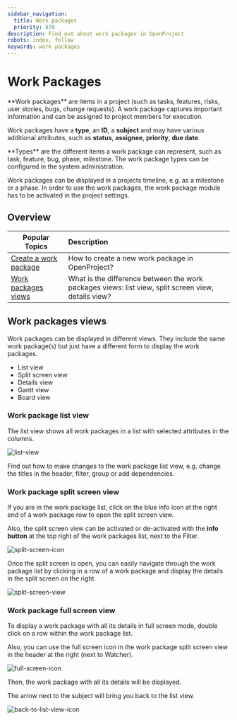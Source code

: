 ```yaml
---
sidebar_navigation:
  title: Work packages
  priority: 870
description: Find out about work packages in OpenProject
robots: index, follow
keywords: work packages
---
```


# Work Packages

<div class="glossary">
**Work packages** are items in a project (such as tasks, features, risks, user stories, bugs, change requests). A work package captures important information and can be assigned to project members for execution. 
</div>

Work packages have a **type**, an **ID**, a **subject** and may have various additional attributes, such as **status**, **assignee**, **priority**, **due date**.

<div class="glossary">
**Types** are the different items a work package can represent, such as task, feature, bug, phase, milestone. The work package types can be configured in the system administration.
</div>

Work packages can be displayed in a projects timeline, e.g. as a milestone or a phase. In order to use the work packages, the work package module has to be activated in the project settings.

## Overview

| Popular Topics                                 | Description                                                  |
| ---------------------------------------------- | :----------------------------------------------------------- |
| [Create a work package](#create-work-packages) | How to create a new work package in OpenProject?             |
| [Work packages views](#work-packagaes-views)   | What is the difference between the work packages views: list view, split screen view, details view? |

## Work packages views

Work packages can be displayed in different views. They include the same work package(s) but just have a different form to display the work packages.

* List view
* Split screen view
* Details view
* Gantt view
* Board view

### Work package list view

The list view shows all work packages in a list with selected attributes in the columns.

![list-view](1566306576394.png)

Find out how to make changes to the work package list view, e.g. change the titles in the header, filter, group or add dependencies.

### Work package split screen view

If you are in the work package list, click on the blue info icon at the right end of a work package row to open the split screen view.

Also, the split screen view can be activated or de-activated with the **info button** at the top right of the work packages list, next to the Filter.

![split-screen-icon](split-screen-icon.png)

Once the split screen is open, you can easily navigate through the work package list by clicking in a row of a work package and display the details in the split screen on the right.

![split-screen-view](1566307254418.png)

### Work package full screen view

To display  a work package with all its details in full screen mode, double click on a row within the work package list.

Also, you can use the full screen icon in the work package split screen view in the header at the right (next to Watcher).

![full-screen-icon](full-screen-icon-1566373903021.png)

Then, the work package with all its details will be displayed. 

The arrow next to the subject will bring you back to the list view.

![back-to-list-view-icon](back-to-list-view-icon.png)